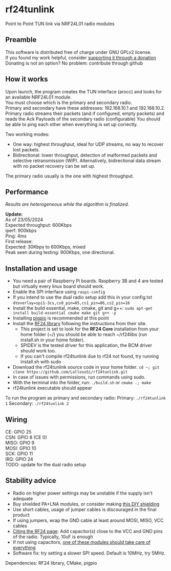 # rf24tunlink
Point to Point TUN link via NRF24L01 radio modules

## Preamble
This software is distributed free of charge under GNU GPLv2 license.</br>
If you found my work helpful, consider [supporting it through a donation](https://www.paypal.com/donate/?hosted_button_id=BCZNKHFWP3M4L)</br>
Donating is not an option? No problem: contribute through github

## How it works
Upon launch, the program creates the TUN interface (arocc) and looks for an available NRF24L01 module.</br>
You must choose which is the primary and secondary radio.</br>
Primary and secondary have these addresses: 192.168.10.1 and 192.168.10.2.</br>
Primary radio streams their packets (and if configured, empty packets) and reads the Ack Payloads of the secondary radio (configurable)
You should be able to ping each other when everything is set up correctly.

Two working modes:
- One way: highest throughput, ideal for UDP streams, no way to recover lost packets.
- Bidirectional: lower throughput, detection of malformed packets and selective retransmission (WIP). Alternatively, bidirectional data stream with no packet recovery can be set up.

The primary radio usually is the one with highest throughput.</br>

## Performance
_Results are heterogeneous while the algorithm is finalized._</br>

<b>Update:</b></br>As of 23/05/2024</br>
Expected throughput: 600Kbps</br>
iperf: 900kbps</br>
Ping: 4ms
</br>
First release:</br>
Expected: 30Kbps to 600Kbps, mixed</br>
Peak seen during testing: 900Kbps, one directional.

## Installation and usage
- You need a pair of Raspberry Pi boards. Raspberry 3B and 4 are tested but virtually every linux board should work.
- Enable the SPI interface using `raspi-config`
- If you intend to use the dual radio setup add this in your config.txt `dtoverlay=spi1-3cs,cs0_pin=05,cs1_pin=06,cs2_pin=16`
- Install the build essential, make, cmake, git and g++: `sudo apt-get install build-essential cmake make git g++ -y`
- Installing [pigpio](https://abyz.me.uk/rpi/pigpio/download.html) is recommended at this point 
- Install the [RF24 library](https://nrf24.github.io/RF24/md_docs_2linux__install.html) following the instructions from their site.
   - This project is set to look for the **RF24 Core** installation from your home folder (~/) you should be able to reach ~/rf24libs (run install.sh in your home folder).
   - SPIDEV is the tested driver for this application, the BCM driver should work too.
   - If you can't compile rf24tunlink due to rf24 not found, try running install.sh with sudo
- Download the rf24tunlink source code in your home folder. `cd ~; git clone https://github.com/LollosoSi/rf24tunlink.git`
- In case of issues with permissions, run commands using sudo.
- With the terminal into the folder, run:
  `./build.sh`
  or
  `cmake .; make`
- rf24tunlink executable should appear

To run the program as primary and secondary radio:
Primary: `./rf24tunlink 1`
Secondary: `./rf24tunlink 2`

## Wiring
CE: GPIO 25</br>
CSN: GPIO 8 (CE 0)</br>
MISO: GPIO 9</br>
MOSI: GPIO 10</br>
SCK: GPIO 11</br>
IRQ: GPIO 24</br>
TODO: update for the dual radio setup

## Stability advice
- Radio on higher power settings may be unstable if the supply isn't adequate
- Buy shielded PA+LNA modules, or consider making [this DIY shielding](https://github.com/nRF24/RF24/blob/master/COMMON_ISSUES.md#my-palna-module-fails-to-transmit)
- Use short cables, usage of jumper cables is discouraged in the final product
- If using jumpers, wrap the GND cable at least around MOSI, MISO, VCC cables
- [Citing the RF24 page](https://github.com/nRF24/RF24/blob/master/COMMON_ISSUES.md#my-palna-module-doesnt-perform-as-well-as-id-hoped-or-the-nrf-radio-works-better-on-touching-it): Add capacitor(s) close to the VCC and GND pins of the radio. Typically, 10uF is enough
- If not using capacitors, [one of these modules should take care of everything](https://www.google.com/url?sa=i&url=https%3A%2F%2Fforum.arduino.cc%2Ft%2Fnrf24l01-com-problems%2F929219&psig=AOvVaw3U8yzDqmUAWnt6mlGg5U2-&ust=1697918511988000&source=images&cd=vfe&opi=89978449&ved=0CBEQjRxqFwoTCJj8i8C1hYIDFQAAAAAdAAAAABAE)
- Software fix: try setting a slower SPI speed. Default is 10MHz, try 5MHz.

Dependencies: RF24 library, CMake, pigpio
